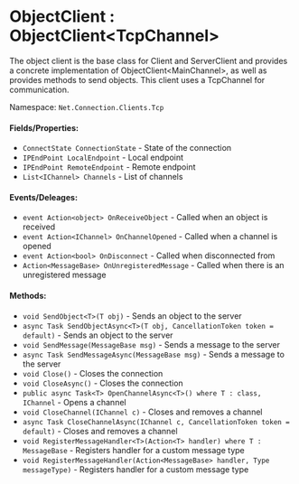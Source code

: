 # ObjectClient : ObjectClient\<TcpChannel\>

The object client is the base class for Client and ServerClient and provides a concrete implementation of ObjectClient\<MainChannel\>, as well as provides methods to send objects. This client uses a TcpChannel for communication.

Namespace: `Net.Connection.Clients.Tcp`

#### Fields/Properties:
- `ConnectState ConnectionState` - State of the connection
- `IPEndPoint LocalEndpoint` - Local endpoint
- `IPEndPoint RemoteEndpoint` - Remote endpoint
- `List<IChannel> Channels` - List of channels

#### Events/Deleages:
- `event Action<object> OnReceiveObject` - Called when an object is received
- `event Action<IChannel> OnChannelOpened` - Called when a channel is opened
- `event Action<bool> OnDisconnect` - Called when disconnected from
- `Action<MessageBase> OnUnregisteredMessage` - Called when there is an unregistered message

#### Methods:
- `void SendObject<T>(T obj)` - Sends an object to the server
- `async Task SendObjectAsync<T>(T obj, CancellationToken token = default)` - Sends an object to the server
- `void SendMessage(MessageBase msg)` - Sends a message to the server
- `async Task SendMessageAsync(MessageBase msg)` - Sends a message to the server
- `void Close()` - Closes the connection
- `void CloseAsync()` - Closes the connection
- `public async Task<T> OpenChannelAsync<T>() where T : class, IChannel` - Opens a channel
- `void CloseChannel(IChannel c)` - Closes and removes a channel
- `async Task CloseChannelAsync(IChannel c, CancellationToken token = default)` - Closes and removes a channel
- `void RegisterMessageHandler<T>(Action<T> handler) where T : MessageBase` - Registers handler for a custom message type
- `void RegisterMessageHandler(Action<MessageBase> handler, Type messageType)` - Registers handler for a custom message type

